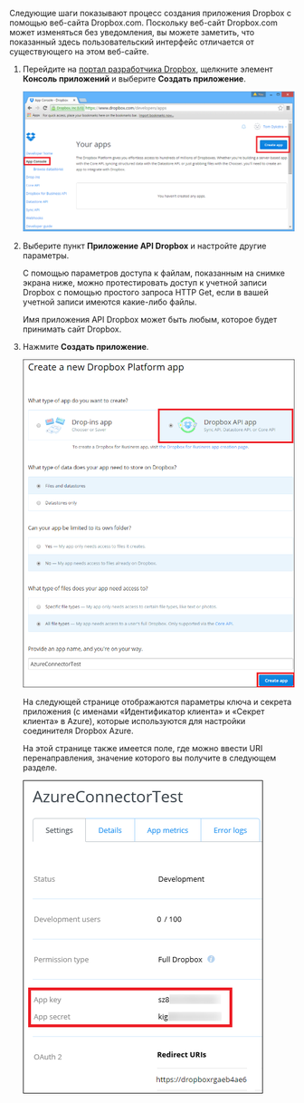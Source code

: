 Следующие шаги показывают процесс создания приложения Dropbox с помощью веб-сайта Dropbox.com. Поскольку веб-сайт Dropbox.com может изменяться без уведомления, вы можете заметить, что показанный здесь пользовательский интерфейс отличается от существующего на этом веб-сайте.

1. Перейдите на [портал разработчика Dropbox](https://www.dropbox.com/developers/apps), щелкните элемент **Консоль приложений** и выберите **Создать приложение**.

	![Создание приложения Dropbox](./media/app-service-api-create-dropbox-app/dbappcreate.png)

2. Выберите пункт **Приложение API Dropbox** и настройте другие параметры.
 
	С помощью параметров доступа к файлам, показанным на снимке экрана ниже, можно протестировать доступ к учетной записи Dropbox с помощью простого запроса HTTP Get, если в вашей учетной записи имеются какие-либо файлы.

	Имя приложения API Dropbox может быть любым, которое будет принимать сайт Dropbox.

3. Нажмите **Создать приложение**.

	![Создание приложения Dropbox](./media/app-service-api-create-dropbox-app/dbapiapp.png)

	На следующей странице отображаются параметры ключа и секрета приложения (с именами «Идентификатор клиента» и «Секрет клиента» в Azure), которые используются для настройки соединителя Dropbox Azure.

	На этой странице также имеется поле, где можно ввести URI перенаправления, значение которого вы получите в следующем разделе.

	![Создание приложения Dropbox](./media/app-service-api-create-dropbox-app/dbappsettings.png)

<!---HONumber=July15_HO4-->